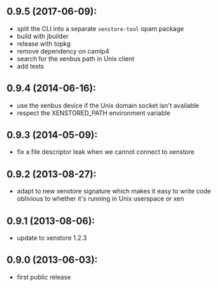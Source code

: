 ## 0.9.5 (2017-06-09):
* split the CLI into a separate `xenstore-tool` opam package
* build with jbuilder
* release with topkg
* remove dependency on camlp4
* search for the xenbus path in Unix client
* add tests

## 0.9.4 (2014-06-16):
* use the xenbus device if the Unix domain socket isn't available
* respect the XENSTORED_PATH environment variable

## 0.9.3 (2014-05-09):
* fix a file descriptor leak when we cannot connect to xenstore

## 0.9.2 (2013-08-27):
* adapt to new xenstore signature which makes it easy to write code
  oblivious to whether it's running in Unix userspace or xen

## 0.9.1 (2013-08-06):
* update to xenstore 1.2.3

## 0.9.0 (2013-06-03):
* first public release

